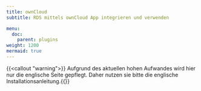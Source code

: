 ```yaml
---
title: ownCloud
subtitle: RDS mittels ownCloud App integrieren und verwenden

menu:
  doc:
    parent: plugins
weight: 1200
mermaid: true
---
```


{{<callout "warning">}} Aufgrund des aktuellen hohen Aufwandes wird hier nur die englische Seite gepflegt. Daher nutzen sie bitte die englische Installationsanleitung.{{</callout>}}
